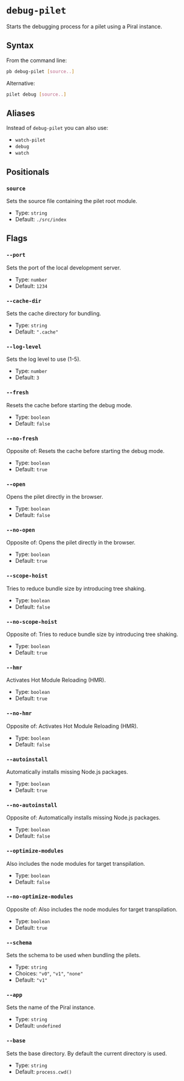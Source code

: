# `debug-pilet`

Starts the debugging process for a pilet using a Piral instance.

## Syntax

From the command line:

```sh
pb debug-pilet [source..]
```

Alternative:

```sh
pilet debug [source..]
```

## Aliases

Instead of `debug-pilet` you can also use:

- `watch-pilet`
- `debug`
- `watch`

## Positionals

### `source`

Sets the source file containing the pilet root module.

- Type: `string`
- Default: `./src/index`

## Flags

### `--port`

Sets the port of the local development server.

- Type: `number`
- Default: `1234`

### `--cache-dir`

Sets the cache directory for bundling.

- Type: `string`
- Default: `".cache"`

### `--log-level`

Sets the log level to use (1-5).

- Type: `number`
- Default: `3`

### `--fresh`

Resets the cache before starting the debug mode.

- Type: `boolean`
- Default: `false`

### `--no-fresh`

Opposite of:
Resets the cache before starting the debug mode.

- Type: `boolean`
- Default: `true`

### `--open`

Opens the pilet directly in the browser.

- Type: `boolean`
- Default: `false`

### `--no-open`

Opposite of:
Opens the pilet directly in the browser.

- Type: `boolean`
- Default: `true`

### `--scope-hoist`

Tries to reduce bundle size by introducing tree shaking.

- Type: `boolean`
- Default: `false`

### `--no-scope-hoist`

Opposite of:
Tries to reduce bundle size by introducing tree shaking.

- Type: `boolean`
- Default: `true`

### `--hmr`

Activates Hot Module Reloading (HMR).

- Type: `boolean`
- Default: `true`

### `--no-hmr`

Opposite of:
Activates Hot Module Reloading (HMR).

- Type: `boolean`
- Default: `false`

### `--autoinstall`

Automatically installs missing Node.js packages.

- Type: `boolean`
- Default: `true`

### `--no-autoinstall`

Opposite of:
Automatically installs missing Node.js packages.

- Type: `boolean`
- Default: `false`

### `--optimize-modules`

Also includes the node modules for target transpilation.

- Type: `boolean`
- Default: `false`

### `--no-optimize-modules`

Opposite of:
Also includes the node modules for target transpilation.

- Type: `boolean`
- Default: `true`

### `--schema`

Sets the schema to be used when bundling the pilets.

- Type: `string`
- Choices: `"v0"`, `"v1"`, `"none"`
- Default: `"v1"`

### `--app`

Sets the name of the Piral instance.

- Type: `string`
- Default: `undefined`

### `--base`

Sets the base directory. By default the current directory is used.

- Type: `string`
- Default: `process.cwd()`
